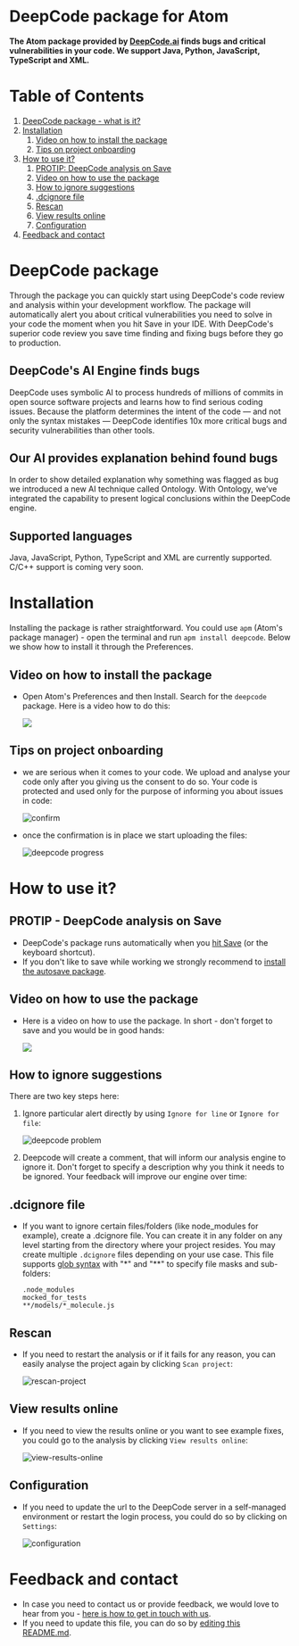 # DeepCode package for Atom

**The Atom package provided by <a href="https://www.deepcode.ai/">DeepCode.ai</a> finds bugs and critical vulnerabilities in your code. We support Java, Python, JavaScript, TypeScript and XML.**

# Table of Contents

1. [DeepCode package - what is it?](#deepcode-package)
2. [Installation](#installation)
   1. [Video on how to install the package](#video-on-how-to-install-the-package)
   2. [Tips on project onboarding](#tips-on-project-onboarding)
3. [How to use it?](#how-to-use-it)
   1. [PROTIP: DeepCode analysis on Save](#protip---deepcode-analysis-on-save)
   2. [Video on how to use the package](#video-on-how-to-use-the-package)
   3. [How to ignore suggestions](#how-to-ignore-suggestions)
   4. [.dcignore file](#dcignore-file)
   5. [Rescan](#rescan)
   6. [View results online](#view-results-online)
   7. [Configuration](#configuration)
4. [Feedback and contact](#feedback-and-contact)

# DeepCode package

Through the package you can quickly start using DeepCode's code review and analysis within your development workflow. The package will automatically alert you about critical vulnerabilities you need to solve in your code the moment when you hit Save in your IDE. With DeepCode's superior code review you save time finding and fixing bugs before they go to production. 

## DeepCode's AI Engine finds bugs

DeepCode uses symbolic AI to process hundreds of millions of commits in open source software projects and learns how to find serious coding issues. Because the platform determines the intent of the code — and not only the syntax mistakes — DeepCode identifies 10x more critical bugs and security vulnerabilities than other tools. 

## Our AI provides explanation behind found bugs

In order to show detailed explanation why something was flagged as bug we introduced a new AI technique called Ontology. With Ontology, we’ve integrated the capability to present logical conclusions within the DeepCode engine. 

## Supported languages

Java, JavaScript, Python, TypeScript and XML are currently supported. C/C++ support is coming very soon.

# Installation

Installing the package is rather straightforward. You could use `apm` (Atom's package manager) - open the terminal and run `apm install deepcode`. Below we show how to install it through the Preferences.
 
## Video on how to install the package

- Open Atom's Preferences and then Install. Search for the `deepcode` package. Here is a video how to do this:

   <a href="https://www.youtube.com/watch?v=hhiZWg6nnKs&utm_source=atom-package-readme" target="_blank"><img src="images/install-atom-package.png"></a>

## Tips on project onboarding

- we are serious when it comes to your code. We upload and analyse your code only after you giving us the consent to do so. Your code is protected and used only for the purpose of
informing you about issues in code:

   ![confirm](images/confirm.png)

- once the confirmation is in place we start uploading the files:

   ![deepcode progress](images/progress.png)

# How to use it?

## PROTIP - DeepCode analysis on Save

- DeepCode's package runs automatically when you [hit Save](https://flight-manual.atom.io/getting-started/sections/atom-basics/#editing-and-saving-a-file) (or the keyboard shortcut).
- If you don't like to save while working we strongly recommend to [install the autosave package](https://atom.io/packages/autosave).

## Video on how to use the package

- Here is a video on how to use the package. In short - don't forget to save and you would be in good hands:

   <a href="https://www.youtube.com/watch?v=JiUKBcCY3uo&utm_source=atom-package-readme" target="_blank"><img src="images/atom-usage.png"></a>

## How to ignore suggestions

There are two key steps here:
    
   1. Ignore particular alert directly by using `Ignore for line` or `Ignore for file`:

      ![deepcode problem](images/problem.png)

   2. Deepcode will create a comment, that will inform our analysis engine to ignore it. Don't forget to specify a description why you think it needs to be ignored. Your feedback will improve our engine over time:

## .dcignore file 

- If you want to ignore certain files/folders (like node_modules for example), create a .dcignore file. You can create it in any folder on any level starting from the directory where your project resides. You may create multiple `.dcignore` files depending on your use case. This file supports [glob syntax](https://en.wikipedia.org/wiki/Glob_(programming)) with "*" and "**" to specify file masks and sub-folders:

   ```
   .node_modules
   mocked_for_tests
   **/models/*_molecule.js
   ```

## Rescan

- If you need to restart the analysis or if it fails for any reason, you can easily analyse the project again by clicking `Scan project`:

   ![rescan-project](images/rescan-project.png)

## View results online

- If you need to view the results online or you want to see example fixes, you could go to the analysis by clicking `View results online`:

   ![view-results-online](images/view-results-online.png)

## Configuration

- If you need to update the url to the DeepCode server in a self-managed environment or restart the login process, you could do so by clicking on `Settings`:

   ![configuration](images/configuration.png)

# Feedback and contact

- In case you need to contact us or provide feedback, we would love to hear from you - [here is how to get in touch with us](https://www.deepcode.ai/feedback).
- If you need to update this file, you can do so by [editing this README.md](https://github.com/DeepCodeAI/atom-plugin/edit/master/README.md).
